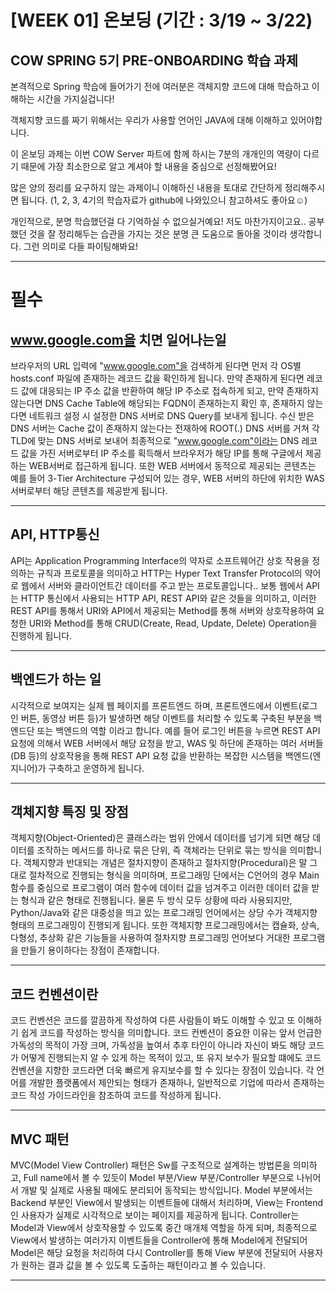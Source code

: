 # [WEEK 01] 온보딩 (기간 : 3/19 ~ 3/22)

## COW SPRING 5기 PRE-ONBOARDING 학습 과제

본격적으로 Spring 학습에 들어가기 전에 여러분은 객체지향 코드에 대해 학습하고 이해하는 시간을 가지실겁니다!

객체지향 코드를 짜기 위해서는 우리가 사용할 언어인 JAVA에 대해 이해하고 있어야합니다.

이 온보딩 과제는 이번 COW Server 파트에 함께 하시는 7분의 개개인의 역량이 다르기 때문에 가장 최소한으로 알고 계셔야 할 내용을 중심으로 선정해봤어요!

많은 양의 정리를 요구하지 않는 과제이니 이해하신 내용을 토대로 간단하게 정리해주시면 됩니다. (1, 2, 3, 4기의 학습자료가 github에 나와있으니 참고하셔도 좋아요☺️)

개인적으로, 분명 학습했던걸 다 기억하실 수 없으실거예요! 저도 마찬가지이고요.. 공부했던 것을 잘 정리해두는 습관을 가지는 것은 분명 큰 도움으로 돌아올 것이라 생각합니다. 그런 의미로 다들 파이팅해봐요!

---

# 필수

## www.google.com을 치면 일어나는일

브라우저의 URL 입력에 "www.google.com"을 검색하게 된다면 먼저 각 OS별 hosts.conf 파일에 존재하는 레코드 값을 확인하게 됩니다. 만약 존재하게 된다면 레코드 값에 대응되는 IP 주소 값을 반환하여 해당 IP 주소로 접속하게 되고, 만약 존재하지 않는다면 DNS Cache Table에 해당되는 FQDN이 존재하는지 확인 후, 존재하지 않는다면 네트워크 설정 시 설정한 DNS 서버로 DNS Query를 보내게 됩니다. 수신 받은 DNS 서버는 Cache 값이 존재하지 않는다는 전재하에 ROOT(.) DNS 서버를 거쳐 각 TLD에 맞는 DNS 서버로 보내어 최종적으로 "www.google.com"이라는 DNS 레코드 값을 가진 서버로부터 IP 주소를 획득해서 브라우저가 해당 IP를 통해 구글에서 제공하는 WEB서버로 접근하게 됩니다. 또한 WEB 서버에서 동적으로 제공되는 콘텐츠는 예를 들어 3-Tier Architecture 구성되어 있는 경우, WEB 서버의 하단에 위치한 WAS 서버로부터 해당 콘텐츠를 제공받게 됩니다.

---

## API, HTTP통신

API는 Application Programming Interface의 약자로 소프트웨어간 상호 작용을 정의하는 규칙과 프로토콜을 의미하고 HTTP는 Hyper Text Transfer Protocol의 약어로 웹에서 서버와 클라이언트간 데이터를 주고 받는 프로토콜입니다.. 보통 웹에서 API는 HTTP 통신에서 사용되는 HTTP API, REST API와 같은 것들을 의미하고, 이러한 REST API를 통해서 URI와 API에서 제공되는 Method를 통해 서버와 상호작용하여 요청한 URI와 Method를 통해 CRUD(Create, Read, Update, Delete) Operation을 진행하게 됩니다.

---

## 백엔드가 하는 일

시각적으로 보여지는 실제 웹 페이지를 프론트엔드 하며, 프론트엔드에서 이벤트(로그인 버튼, 동영상 버튼 등)가 발생하면 해당 이벤트를 처리할 수 있도록 구축된 부분을 백엔드단 또는 백엔드의 역할 이라고 합니다. 예를 들어 로그인 버튼을 누르면 REST API 요청에 의해서 WEB 서버에서 해당 요청을 받고, WAS 및 하단에 존재하는 여러 서버들(DB 등)의 상호작용을 통해 REST API 요청 값을 반환하는 복잡한 시스템을 백엔드(엔지니어)가 구축하고 운영하게 됩니다.

---

## 객체지향 특징 및 장점

객체지향(Object-Oriented)은 클래스라는 범위 안에서 데이터를 넘기게 되면 해당 데이터를 조작하는 메서드를 하나로 묶은 단위, 즉 객체라는 단위로 묶는 방식을 의미합니다. 객체지향과 반대되는 개념은 절차지향이 존재하고 절차지향(Procedural)은 말 그대로 절차적으로 진행되는 형식을 의미하며, 프로그래밍 단에서는 C언어의 경우 Main 함수를 중심으로 프로그램이 여러 함수에 데이터 값을 넘겨주고 이러한 데이터 값을 받는 형식과 같은 형태로 진행됩니다. 물론 두 방식 모두 상황에 따라 사용되지만, Python/Java와 같은 대중성을 띄고 있는 프로그래밍 언어에서는 상당 수가 객체지향 형태의 프로그래밍이 진행되게 됩니다. 또한 객체지향 프로그래밍에서는 캡슐화, 상속, 다형성, 추상화 같은 기능들을 사용하여 절차지향 프로그래밍 언어보다 거대한 프로그램을 만들기 용이하다는 장점이 존재합니다.

---

## 코드 컨벤션이란

코드 컨벤션은 코드를 깔끔하게 작성하여 다른 사람들이 봐도 이해할 수 있고 또 이해하기 쉽게 코드를 작성하는 방식을 의미합니다. 코드 컨벤션이 중요한 이유는 앞서 언급한 가독성의 목적이 가장 크며, 가독성을 높여서 추후 타인이 아니라 자신이 봐도 해당 코드가 어떻게 진행되는지 알 수 있게 하는 목적이 있고, 또 유지 보수가 필요할 떄에도 코드 컨벤션을 지향한 코드라면 더욱 빠르게 유지보수를 할 수 있다는 장점이 있습니다. 각 언어를 개발한 플랫폼에서 제안되는 형태가 존재하나, 일반적으로 기업에 따라서 존재하는 코드 작성 가이드라인을 참조하여 코드를 작성하게 됩니다.

---

## MVC 패턴

MVC(Model View Controller) 패턴은 Sw를 구조적으로 설계하는 방법론을 의미하고, Full name에서 볼 수 있듯이 Model 부분/View 부분/Controller 부분으로 나뉘어서 개발 및 실제로 사용될 때에도 분리되어 동작되는 방식입니다. Model 부분에서는 Backend 부분인 View에서 발생되는 이벤트들에 대해서 처리하며, View는 Frontend인 사용자가 실제로 시각적으로 보이는 페이지를 제공하게 됩니다. Controller는 Model과 View에서 상호작용할 수 있도록 중간 매개체 역할을 하게 되며, 최종적으로 View에서 발생하는 여러가지 이벤트들을 Controller에 통해 Model에게 전달되어 Model은 해당 요청을 처리하여 다시 Controller를 통해 View 부분에 전달되어 사용자가 원하는 결과 값을 볼 수 있도록 도출하는 패턴이라고 볼 수 있습니다.

---